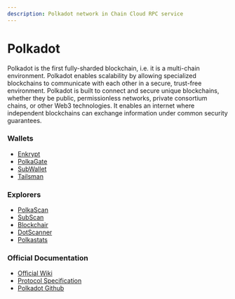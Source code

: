 ```yaml
---
description: Polkadot network in Chain Cloud RPC service
---
```


# Polkadot

Polkadot is the first fully-sharded blockchain, i.e. it is a multi-chain environment. Polkadot enables scalability by allowing specialized blockchains to communicate with each other in a secure, trust-free environment.
Polkadot is built to connect and secure unique blockchains, whether they be public, permissionless networks, private consortium chains, or other Web3 technologies. It enables an internet where independent blockchains can exchange information under common security guarantees.

### Wallets[​](https://docs.chain.com/docs/cloud/supported-chains/polkadot/#wallets) <a href="#wallets" id="wallets"></a>

* [Enkrypt](https://enkrypt.com/)
* [PolkaGate](https://polkagate.xyz)
* [SubWallet](https://subwallet.app)
* [Tailsman](https://www.tailsman.xyz)

### Explorers[​](https://docs.chain.com/docs/cloud/supported-chains/polkadot/#explorers) <a href="#explorers" id="explorers"></a>

* [PolkaScan](https://explorer.polkascan.io/polkadot)
* [SubScan](https://polkadot.subscan.io)
* [Blockchair](https://blockchair.com/polkadot)
* [DotScanner](https://dotscanner.com)
* [Polkastats](https://polkastats.io)

### Official Documentation[​](https://docs.chain.com/docs/cloud/supported-chains/polkadot/#official-documentation) <a href="#official-documentation" id="official-documentation"></a>

* [Official Wiki](https://wifi.polkadot.network/docs/getting-started)
* [Protocol Specification](https://spec.polkadot.network)
* [Polkadot Github](https://github.com/paritytech/polkadot)
